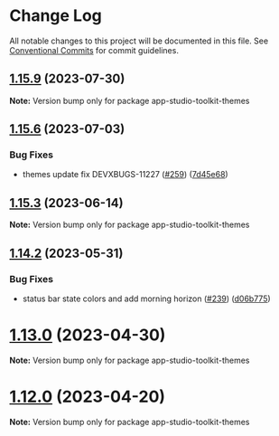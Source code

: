 # Change Log

All notable changes to this project will be documented in this file.
See [Conventional Commits](https://conventionalcommits.org) for commit guidelines.

## [1.15.9](https://github.com/SAP/app-studio-toolkit/compare/v1.15.8...v1.15.9) (2023-07-30)

**Note:** Version bump only for package app-studio-toolkit-themes

## [1.15.6](https://github.com/SAP/app-studio-toolkit/compare/v1.15.5...v1.15.6) (2023-07-03)

### Bug Fixes

- themes update fix DEVXBUGS-11227 ([#259](https://github.com/SAP/app-studio-toolkit/issues/259)) ([7d45e68](https://github.com/SAP/app-studio-toolkit/commit/7d45e6894070841ed5952e1cfcabe7da0a7aa62a))

## [1.15.3](https://github.com/SAP/app-studio-toolkit/compare/v1.15.2...v1.15.3) (2023-06-14)

**Note:** Version bump only for package app-studio-toolkit-themes

## [1.14.2](https://github.com/SAP/app-studio-toolkit/compare/v1.14.1...v1.14.2) (2023-05-31)

### Bug Fixes

- status bar state colors and add morning horizon ([#239](https://github.com/SAP/app-studio-toolkit/issues/239)) ([d06b775](https://github.com/SAP/app-studio-toolkit/commit/d06b77579c566019ef3530683658ab46a593c172))

# [1.13.0](https://github.com/SAP/app-studio-toolkit/compare/v1.12.1...v1.13.0) (2023-04-30)

**Note:** Version bump only for package app-studio-toolkit-themes

# [1.12.0](https://github.com/SAP/app-studio-toolkit/compare/v1.11.4...v1.12.0) (2023-04-20)

**Note:** Version bump only for package app-studio-toolkit-themes
